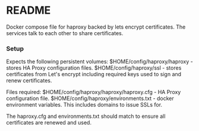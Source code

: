 # README #

Docker compose file for haproxy backed by lets encrypt certificates. The services talk to each other to share certificates.

### Setup ###

Expects the following persistent volumes:
$HOME/config/haproxy/haproxy - stores HA Proxy configuration files.
$HOME/config/haproxy/ssl - stores certificates from Let's encrypt including required keys used to sign and renew certificates.

Files required:
$HOME/config/haproxy/haproxy/haproxy.cfg - HA Proxy configuration file.
$HOME/config/haproxy/environments.txt - docker environment variables. This includes domains to issue SSLs for.

The haproxy.cfg and environments.txt should match to ensure all certificates are renewed and used.
